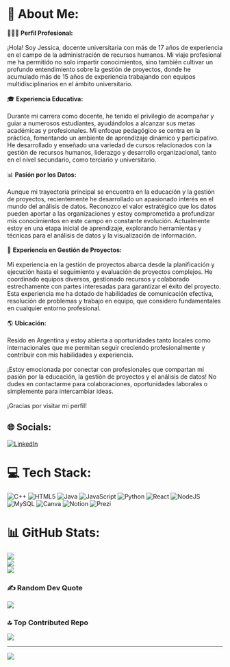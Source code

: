 # 💫 About Me:
👩🏽💼 **Perfil Profesional:**<br><br>¡Hola! Soy Jessica, docente universitaria con más de 17 años de experiencia en el campo de la administración de recursos humanos. Mi viaje profesional me ha permitido no solo impartir conocimientos, sino también cultivar un profundo entendimiento sobre la gestión de proyectos, donde he acumulado más de 15 años de experiencia trabajando con equipos multidisciplinarios en el ámbito universitario.<br><br>🎓 **Experiencia Educativa:**<br><br>Durante mi carrera como docente, he tenido el privilegio de acompañar y guiar a numerosos estudiantes, ayudándolos a alcanzar sus metas académicas y profesionales. Mi enfoque pedagógico se centra en la práctica, fomentando un ambiente de aprendizaje dinámico y participativo. He desarrollado y enseñado una variedad de cursos relacionados con la gestión de recursos humanos, liderazgo y desarrollo organizacional, tanto en el nivel secundario, como terciario y universitario.<br><br>📊 **Pasión por los Datos:**<br><br>Aunque mi trayectoria principal se encuentra en la educación y la gestión de proyectos, recientemente he desarrollado un apasionado interés en el mundo del análisis de datos. Reconozco el valor estratégico que los datos pueden aportar a las organizaciones y estoy comprometida a profundizar mis conocimientos en este campo en constante evolución. Actualmente estoy en una etapa inicial de aprendizaje, explorando herramientas y técnicas para el análisis de datos y la visualización de información.<br><br>💼 **Experiencia en Gestión de Proyectos:**<br><br>Mi experiencia en la gestión de proyectos abarca desde la planificación y ejecución hasta el seguimiento y evaluación de proyectos complejos. He coordinado equipos diversos, gestionado recursos y colaborado estrechamente con partes interesadas para garantizar el éxito del proyecto. Esta experiencia me ha dotado de habilidades de comunicación efectiva, resolución de problemas y trabajo en equipo, que considero fundamentales en cualquier entorno profesional.<br><br>🌎 **Ubicación:**<br><br>Resido en Argentina y estoy abierta a oportunidades tanto locales como internacionales que me permitan seguir creciendo profesionalmente y contribuir con mis habilidades y experiencia.<br><br>¡Estoy emocionada por conectar con profesionales que compartan mi pasión por la educación, la gestión de proyectos y el análisis de datos! No dudes en contactarme para colaboraciones, oportunidades laborales o simplemente para intercambiar ideas.<br><br>¡Gracias por visitar mi perfil!<br>


## 🌐 Socials:
[![LinkedIn](https://img.shields.io/badge/LinkedIn-%230077B5.svg?logo=linkedin&logoColor=white)](https://linkedin.com/in/linkedin.com/in/jess-lucero) 

# 💻 Tech Stack:
![C++](https://img.shields.io/badge/c++-%2300599C.svg?style=for-the-badge&logo=c%2B%2B&logoColor=white) ![HTML5](https://img.shields.io/badge/html5-%23E34F26.svg?style=for-the-badge&logo=html5&logoColor=white) ![Java](https://img.shields.io/badge/java-%23ED8B00.svg?style=for-the-badge&logo=openjdk&logoColor=white) ![JavaScript](https://img.shields.io/badge/javascript-%23323330.svg?style=for-the-badge&logo=javascript&logoColor=%23F7DF1E) ![Python](https://img.shields.io/badge/python-3670A0?style=for-the-badge&logo=python&logoColor=ffdd54) ![React](https://img.shields.io/badge/react-%2320232a.svg?style=for-the-badge&logo=react&logoColor=%2361DAFB) ![NodeJS](https://img.shields.io/badge/node.js-6DA55F?style=for-the-badge&logo=node.js&logoColor=white) ![MySQL](https://img.shields.io/badge/mysql-%2300000f.svg?style=for-the-badge&logo=mysql&logoColor=white) ![Canva](https://img.shields.io/badge/Canva-%2300C4CC.svg?style=for-the-badge&logo=Canva&logoColor=white) ![Notion](https://img.shields.io/badge/Notion-%23000000.svg?style=for-the-badge&logo=notion&logoColor=white) ![Prezi](https://img.shields.io/badge/Prezi-%23000000.svg?style=for-the-badge&logo=Prezi&logoColor=white)
# 📊 GitHub Stats:
![](https://github-readme-stats.vercel.app/api?username=jessLucero&theme=monokai&hide_border=false&include_all_commits=false&count_private=false)<br/>
![](https://github-readme-streak-stats.herokuapp.com/?user=jessLucero&theme=monokai&hide_border=false)<br/>
![](https://github-readme-stats.vercel.app/api/top-langs/?username=jessLucero&theme=monokai&hide_border=false&include_all_commits=false&count_private=false&layout=compact)

### ✍️ Random Dev Quote
![](https://quotes-github-readme.vercel.app/api?type=vetical&theme=tokyonight)

### 🔝 Top Contributed Repo
![](https://github-contributor-stats.vercel.app/api?username=jessLucero&limit=5&theme=monokai&combine_all_yearly_contributions=true)

---
[![](https://visitcount.itsvg.in/api?id=jessLucero&icon=0&color=0)](https://visitcount.itsvg.in)

<!-- Proudly created with GPRM ( https://gprm.itsvg.in ) -->

